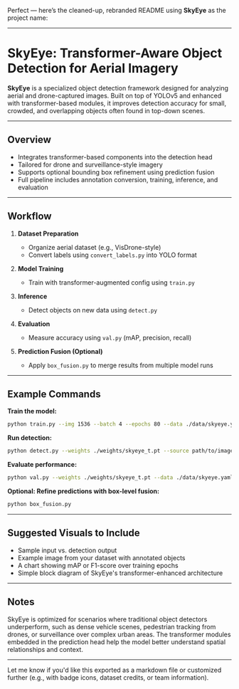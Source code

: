 Perfect — here’s the cleaned-up, rebranded README using **SkyEye** as the project name:

---

# SkyEye: Transformer-Aware Object Detection for Aerial Imagery

**SkyEye** is a specialized object detection framework designed for analyzing aerial and drone-captured images. Built on top of YOLOv5 and enhanced with transformer-based modules, it improves detection accuracy for small, crowded, and overlapping objects often found in top-down scenes.

---

## Overview

- Integrates transformer-based components into the detection head  
- Tailored for drone and surveillance-style imagery  
- Supports optional bounding box refinement using prediction fusion  
- Full pipeline includes annotation conversion, training, inference, and evaluation

---

## Workflow

1. **Dataset Preparation**  
   - Organize aerial dataset (e.g., VisDrone-style)  
   - Convert labels using `convert_labels.py` into YOLO format  

2. **Model Training**  
   - Train with transformer-augmented config using `train.py`  

3. **Inference**  
   - Detect objects on new data using `detect.py`  

4. **Evaluation**  
   - Measure accuracy using `val.py` (mAP, precision, recall)  

5. **Prediction Fusion (Optional)**  
   - Apply `box_fusion.py` to merge results from multiple model runs  

---

## Example Commands

**Train the model:**
```bash
python train.py --img 1536 --batch 4 --epochs 80 --data ./data/skyeye.yaml --weights yolov5l.pt --cfg models/skyeye_t.yaml --name skyeye_exp1
```

**Run detection:**
```bash
python detect.py --weights ./weights/skyeye_t.pt --source path/to/images --img 2016 --save-txt
```

**Evaluate performance:**
```bash
python val.py --weights ./weights/skyeye_t.pt --data ./data/skyeye.yaml --img 2016
```

**Optional: Refine predictions with box-level fusion:**
```bash
python box_fusion.py
```

---

## Suggested Visuals to Include

- Sample input vs. detection output  
- Example image from your dataset with annotated objects  
- A chart showing mAP or F1-score over training epochs  
- Simple block diagram of SkyEye's transformer-enhanced architecture

---

## Notes

SkyEye is optimized for scenarios where traditional object detectors underperform, such as dense vehicle scenes, pedestrian tracking from drones, or surveillance over complex urban areas. The transformer modules embedded in the prediction head help the model better understand spatial relationships and context.

---

Let me know if you'd like this exported as a markdown file or customized further (e.g., with badge icons, dataset credits, or team information).
